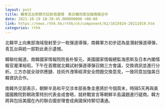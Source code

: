 ```yaml
---
layout: post
title: 韓青瓦台對朝方試射感遺憾　美日韓同意加強情報合作
date: 2021-10-19 18:39:45.000000000 +08:00
link: https://news.rthk.hk/rthk/ch/component/k2/1615924-20211019.htm
categories: rthk
---
```


北韓早上向東部海域發射至少一枚彈道導彈，南韓軍方初步認為是潛射彈道導彈，青瓦台與統一部對此表示遺憾。

韓聯社報道，南韓國家情報院院長朴智元，美國國家情報總監海恩斯及日本內閣情報官瀧澤裕昭，下午在首爾就北韓試射彈道導彈召開三方會議，交換資訊並進行分析。三方亦就全球供應鏈、技術外洩等經濟安全問題交換意見，一致同意加強美日韓資訊合作。

南韓外交部表示，朝鮮半島和平交涉本部長魯圭悳將於今個周末，時隔5天再與美國國務院對朝政策特別代表金成會晤，就終戰宣言等朝鮮半島議題進行磋商。韓方將與包括美國在內的聯合國安理會成員國保持緊切溝通。
